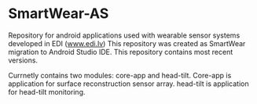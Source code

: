 # SmartWear-AS
Repository for android applications used with wearable sensor systems developed in EDI (www.edi.lv)
This repository was created as SmartWear migration to Android Studio IDE. This repository contains most recent versions.

Currnetly contains two modules: core-app and head-tilt.
Core-app is application for surface reconstruction sensor array.
head-tilt is application for head-tilt monitoring.
